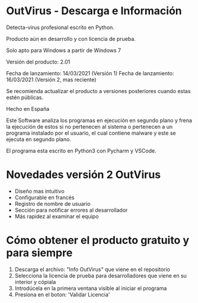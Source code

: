 # OutVirus - Descarga e Información
Detecta-virus profesional escrito en Python.

Producto aún en desarrollo y con licencia de prueba.


Solo apto para Windows a partir de Windows 7

Versión del producto: 2.01

Fecha de lanzamiento: 14/03/2021 (Versión 1)
Fecha de lanzamiento: 16/03/2021 (Versión 2, mas reciente)

Se recomienda actualizar el producto a versiones posteriores cuando estas estén públicas.

Hecho en España



Este Software analiza los programas en ejecución en segundo plano y frena la ejecución de estos si no pertenecen al sistema
o pertenecen a un programa instalado por el usuario, el cual contiene malware y este se ejecuta en segundo plano.

El programa esta escrito en Python3 con Pycharm y VSCode.



# Novedades versión 2 OutVirus

- Diseño mas intuitivo
- Configurable en francés
- Registro de nombre de usuario
- Sección para notificar errores al desarrollador
- Más rapidez al examinar el equipo


# Cómo obtener el producto gratuito y para siempre

1. Descarga el archivo: "Info OutVirus" que viene en el repositorio
2. Selecciona la licencia de prueba para desarrolladores que viene en su interior y cópiala
3. Introdúcela en la primera ventana visible al iniciar el programa
4. Presiona en el boton: 'Validar Licencia'
